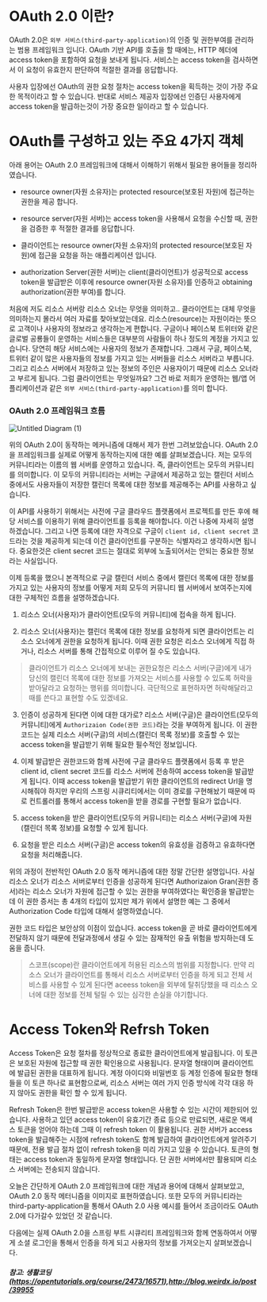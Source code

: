 # OAuth 2.0 이란?

OAuth 2.0은 `외부 서비스(third-party-application)`의 인증 및 권한부여를 관리하는 범용 프레임워크 입니다. OAuth 기반 API를 호출을 할 때에는, HTTP 헤더에 access token을 포함하여 요청을 보내게 됩니다. 서비스는 access token을 검사하면서 이 요청이 유효한지 판단하여 적절한 결과를 응답합니다.

사용자 입장에선 OAuth의 권한 요청 절차는 access token을 획득하는 것이 가장 주요한 목적이라고 할 수 있습니다. 반대로 서비스 제공자 입장에선 인증딘 사용자에게 access token을 발급하는것이 가장 중요한 일이라고 할 수 있습니다.


# OAuth를 구성하고 있는 주요 4가지 객체

아래 용어는 OAuth 2.0 프레임워크에 대해서 이해하기 위해서 필요한 용어들을 정리하였습니다.

- resource owner(자원 소유자)는 protected resource(보호된 자원)에 접근하는 권한을 제공 합니다.

- resource server(자원 서버)는 access token을 사용해서 요청을 수신할 때, 권한을 검증한 후 적절한 결과를 응답합니다.

- 클라이언트는 resource owner(자원 소유자)의 protected resource(보호된 자원)에 접근을 요청을 하는 애플리케이션 입니다.

- authorization Server(권한 서버)는 client(클라이언트)가 성공적으로 access token을 발급받은 이후에 resource owner(자원 소유자)를 인증하고 obtaining authorization(권한 부여)를 합니다.


처음에 저도 리소스 서버랑 리소스 오너는 무엇을 의미하고.. 클라이언트는 대체 무엇을 의미하는지 몰라서 여러 자료를 찾아보았는데요. 리소스(resource)는 자원이라는 뜻으로 고객이나 사용자의 정보라고 생각하는게 편합니다. 구글이나 페이스북 트위터와 같은 글로벌 공룡들이 운영하는 서비스들은 대부분의 사람들이 하나 정도의 계정을 가지고 있습니다. 당연히 해당 서비스에는 사용자의 정보가 존재합니다. 그래서 구글, 페이스북, 트위터 같이 많은 사용자들의 정보를 가지고 있는 서버들을 리소스 서버라고 부릅니다. 그리고 리소스 서버에서 저장하고 있는 정보의 주인은 사용자이기 때문에 리소스 오너라고 부르게 됩니다.
그럼 클라이언트는 무엇일까요? 그건 바로 저희가 운영하는 웹/앱 어플리케이션과 같은 `외부 서비스(third-party-application)`를 의미 합니다.


### OAuth 2.0 프레임워크 흐름
![Untitled Diagram (1)](https://user-images.githubusercontent.com/22395934/70778169-fa65ea00-1dc4-11ea-8860-c3d396faebfd.png)


위의 OAuth 2.0이 동작하는 메커니즘에 대해서 제가 한번 그려보았습니다.
OAuth 2.0을 프레임워크를 실제로 어떻게 동작하는지에 대한 예를 살펴보겠습니다. 저는 모두의 커뮤니티라는 이름의 웹 서버를 운영하고 있습니다. 즉, 클라이언트는 모두의 커뮤니티를 의미합니다. 이 모두의 커뮤니티라는 서버는 구글에서 제공하고 있는 캘린더 서비스 중에서도 사용자들이 저장한 캘린더 목록에 대한 정보를 제공해주는 API를 사용하고 싶습니다.

이 API를 사용하기 위해서는 사전에 구글 클라우드 플랫폼에서 프로젝트를 만든 후에 해당 서비스를 이용하기 위해 클라이언트를 등록을 해야합니다. 이건 나중에 자세히 설명하겠습니다. 그리고 나면 등록에 대한 자격으로 구글이 `client id, client secret` 코드라는 것을 제공하게 되는데 이건 클라이언트를 구분하는 식별자라고 생각하시면 됩니다. 중요한것은 client secret 코드는 절대로 외부에 노출되어서는 안되는 중요한 정보라는 사실입니다. 

이제 등록을 했으니 본격적으로 구글 캘린더 서비스 중에서 캘린더 목록에 대한 정보를 가지고 있는 사용자의 정보를 어떻게 저희 모두의 커뮤니티 웹 서버에서 보여주는지에 대한 구체적인 흐름을 설명하겠습니다.

1. 리소스 오너(사용자)가 클라이언트(모두의 커뮤니티)에 접속을 하게 됩니다. 

2. 리소스 오너(사용자)는 캘린더 목록에 대한 정보를 요청하게 되면 클라이언트는 리소스 오너에게 권한을 요청하게 됩니다. 이때 권한 요청은 리소스 오너에게 직접 하거나, 리소스 서버를 통해 간접적으로 이루어 질 수도 있습니다.

> 클라이언트가 리소스 오너에게 보내는 권한요청은 리소스 서버(구글)에게 내가 당신의 캘린더 목록에 대한 정보를 가져오는 서비스를 사용할 수 있도록 허락을 받아달라고 요청하는 행위를 의미합니다. 극단적으로 표현하자면 허락해달라고 때를 쓴다고 표현할 수도 있겠네요.

3. 인증이 성공하게 된다면 이에 대한 대가로? 리소스 서버(구글)은 클라이언트(모두의 커뮤니티)에게 `Authorizaion Code(권한 코드)`라는 것을 부여하게 됩니다. 이 권한 코드는 실제 리소스 서버(구글)의 서비스(캘린더 목록 정보)를 호출할 수 있는 access token을 발급받기 위해 필요한 필수적인 정보입니다.

4. 이제 발급받은 권한코드와 함께 사전에 구글 클라우드 플랫폼에서 등록 후 받은 client id, client secret 코드를 리소스 서버에 전송하여 access token을 발급받게 됩니다. 이때 access token을 발급받기 위한 클라이언트의 redirect Url을 명시해줘야 하지만 우리의 스프링 시큐리티에서는 이미 경로를 구현해놨기 때문에 따로 컨트롤러를 통해서 access token을 받을 경로를 구현할 필요가 없습니다.

5. access token을 받은 클라이언트(모두의 커뮤니티)는 리소스 서버(구글)에 자원(캘린더 목록 정보)를 요청할 수 있게 됩니다.

6. 요청을 받은 리소스 서버(구글)은 access token의 유효성을 검증하고 유효하다면 요청을 처리해줍니다.


위의 과정이 전반적인 OAuth 2.0 동작 메커니즘에 대한 정말 간단한 설명입니다. 사실 리소스 오너가 리소스 서버로부터 인증을 성공하게 된다면 Authorizaion Gran(권한 증서)라는 리소스 오너가 자원에 접근할 수 있는 권한을 부여하였다는 확인증을 발급받는데 이 권한 증서는 총 4개의 타입이 있지만 제가 위에서 설명한 예는 그 중에서 Authorization Code 타입에 대해서 설명하였습니다. 

권한 코드 타입은 보안상의 이점이 있습니다. access token을 곧 바로 클라이언트에게 전달하지 않기 때문에 전달과정에서 생길 수 있는 잠재적인 유출 위험을 방지하는데 도움을 줍니다.


> 스코프(scope)란 클라이언트에게 허용된 리소스의 범위를 지정합니다. 만약 리소스 오너가 클라이언트를 통해서 리소스 서버로부터 인증을 하게 되고 전체 서비스를 사용할 수 있게 된다면 aceess token을 외부에 탈취당했을 때 리소스 오너에 대한 정보를 전체 털릴 수 있는 심각한 손실을 야기합니다.

# Access Token와 Refrsh Token

Access Token은 요청 절차를 정상적으로 종료한 클라이언트에게 발급됩니다. 이 토큰은 보호된 자원에 접근할 때 권한 확인용으로 사용됩니다. 문자열 형태이며 클라이언트에 발급된 권한을 대표하게 됩니다. 계정 아이디와 비밀번호 등 계정 인증에 필요한 형태들을 이 토큰 하나로 표현함으로써, 리소스 서버는 여러 가지 인증 방식에 각각 대응 하지 않아도 권한을 확인 할 수 있게 됩니다.

Refresh Token은 한번 발급받은 access token은 사용할 수 있는 시간이 제한되어 있습니다. 사용하고 있던 access token이 유효기간 종료 등으로 만료되면, 새로운 액세스 토큰을 얻어야 하는데 그때 이 refresh token 이 활용됩니다. 권한 서버가 access token을 발급해주는 시점에 refresh token도 함께 발급하여 클라이언트에게 알려주기 때문에, 전용 발급 절차 없이 refresh token을 미리 가지고 있을 수 있습니다. 토큰의 형태는 access token과 동일하게 문자열 형태입니다. 단 권한 서버에서만 활용되며 리소스 서버에는 전송되지 않습니다.



오늘은 간단하게 OAuth 2.0 프레임워크에 대한 개념과 용어에 대해서 살펴보았고, OAuth 2.0 동작 메터니즘을 이미지로 표현하였습니다. 또한 모두의 커뮤니티라는 third-party-application을 통해서 OAuth 2.0 사용 예시를 들어서 조금이라도 OAuth 2.0에 다가갈수 있었던 것 같습니다.

다음에는 실제 OAuth 2.0을 스프링 부트 시큐리티 프레임워크와 함께 연동하여서 어떻게 소셜 로그인을 통해서 인증을 하게 되고 사용자의 정보를 가져오는지 살펴보겠습니다.


##### 참고: 생활코딩(https://opentutorials.org/course/2473/16571),http://blog.weirdx.io/post/39955
